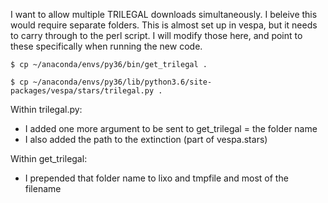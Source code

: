 I want to allow multiple TRILEGAL downloads simultaneously.  I beleive this would require separate folders.  This is almost set up in vespa, but it needs to carry through to the perl script.  I will modify those here, and point to these specifically when running the new code.

```
$ cp ~/anaconda/envs/py36/bin/get_trilegal .

$ cp ~/anaconda/envs/py36/lib/python3.6/site-packages/vespa/stars/trilegal.py .
```

Within trilegal.py:
* I added one more argument to be sent to get_trilegal = the folder name
* I also added the path to the extinction (part of vespa.stars)

Within get_trilegal:
* I prepended that folder name to lixo and tmpfile and most of the filename
